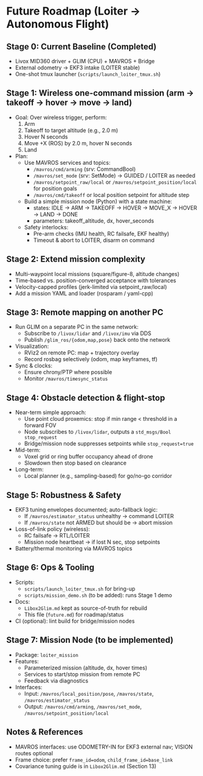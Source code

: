 # Future Roadmap (Loiter → Autonomous Flight)

## Stage 0: Current Baseline (Completed)
- Livox MID360 driver + GLIM (CPU) + MAVROS + Bridge
- External odometry → EKF3 intake (LOITER stable)
- One-shot tmux launcher (`scripts/launch_loiter_tmux.sh`)

## Stage 1: Wireless one-command mission (arm → takeoff → hover → move → land)
- Goal: Over wireless trigger, perform:
  1) Arm
  2) Takeoff to target altitude (e.g., 2.0 m)
  3) Hover N seconds
  4) Move +X (ROS) by 2.0 m, hover N seconds
  5) Land
- Plan:
  - Use MAVROS services and topics:
    - `/mavros/cmd/arming` (srv: CommandBool)
    - `/mavros/set_mode` (srv: SetMode) → GUIDED / LOITER as needed
    - `/mavros/setpoint_raw/local` or `/mavros/setpoint_position/local` for position goals
    - `/mavros/cmd/takeoff` or local position setpoint for altitude step
  - Build a simple mission node (Python) with a state machine:
    - states: IDLE → ARM → TAKEOFF → HOVER → MOVE_X → HOVER → LAND → DONE
    - parameters: takeoff_altitude, dx, hover_seconds
  - Safety interlocks:
    - Pre-arm checks (IMU health, RC failsafe, EKF healthy)
    - Timeout & abort to LOITER, disarm on command

## Stage 2: Extend mission complexity
- Multi-waypoint local missions (square/figure-8, altitude changes)
- Time-based vs. position-converged acceptance with tolerances
- Velocity-capped profiles (jerk-limited via setpoint_raw/local)
- Add a mission YAML and loader (rosparam / yaml-cpp)

## Stage 3: Remote mapping on another PC
- Run GLIM on a separate PC in the same network:
  - Subscribe to `/livox/lidar` and `/livox/imu` via DDS
  - Publish `/glim_ros/{odom,map,pose}` back onto the network
- Visualization:
  - RViz2 on remote PC: map + trajectory overlay
  - Record rosbag selectively (odom, map keyframes, tf)
- Sync & clocks:
  - Ensure chrony/PTP where possible
  - Monitor `/mavros/timesync_status`

## Stage 4: Obstacle detection & flight-stop
- Near-term simple approach:
  - Use point cloud proxemics: stop if min range < threshold in a forward FOV
  - Node subscribes to `/livox/lidar`, outputs a `std_msgs/Bool stop_request`
  - Bridge/mission node suppresses setpoints while `stop_request=true`
- Mid-term:
  - Voxel grid or ring buffer occupancy ahead of drone
  - Slowdown then stop based on clearance
- Long-term:
  - Local planner (e.g., sampling-based) for go/no-go corridor

## Stage 5: Robustness & Safety
- EKF3 tuning envelopes documented; auto-fallback logic:
  - If `/mavros/estimator_status` unhealthy → command LOITER
  - If `/mavros/state` not ARMED but should be → abort mission
- Loss-of-link policy (wireless):
  - RC failsafe → RTL/LOITER
  - Mission node heartbeat → if lost N sec, stop setpoints
- Battery/thermal monitoring via MAVROS topics

## Stage 6: Ops & Tooling
- Scripts:
  - `scripts/launch_loiter_tmux.sh` for bring-up
  - `scripts/mission_demo.sh` (to be added): runs Stage 1 demo
- Docs:
  - `Libox2Glim.md` kept as source-of-truth for rebuild
  - This file (`future.md`) for roadmap/status
- CI (optional): lint build for bridge/mission nodes

## Stage 7: Mission Node (to be implemented)
- Package: `loiter_mission`
- Features:
  - Parameterized mission (altitude, dx, hover times)
  - Services to start/stop mission from remote PC
  - Feedback via diagnostics
- Interfaces:
  - Input: `/mavros/local_position/pose`, `/mavros/state`, `/mavros/estimator_status`
  - Output: `/mavros/cmd/arming`, `/mavros/set_mode`, `/mavros/setpoint_position/local`

## Notes & References
- MAVROS interfaces: use ODOMETRY-IN for EKF3 external nav; VISION routes optional
- Frame choice: prefer `frame_id=odom`, `child_frame_id=base_link`
- Covariance tuning guide is in `Libox2Glim.md` (Section 13)
